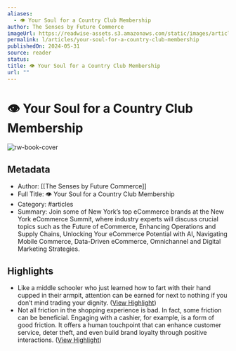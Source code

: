 ```yaml
---
aliases:
  - 👁️ Your Soul for a Country Club Membership
author: The Senses by Future Commerce
imageUrl: https://readwise-assets.s3.amazonaws.com/static/images/article2.74d541386bbf.png
permalink: l/articles/your-soul-for-a-country-club-membership
publishedOn: 2024-05-31
source: reader
status: 
title: 👁️ Your Soul for a Country Club Membership
url: ""
---
```

# 👁️ Your Soul for a Country Club Membership

![rw-book-cover](https://readwise-assets.s3.amazonaws.com/static/images/article2.74d541386bbf.png)

## Metadata

- Author: [[The Senses by Future Commerce]]
- Full Title: 👁️ Your Soul for a Country Club Membership
- Category: #articles
- Summary: Join some of New York’s top eCommerce brands at the New York eCommerce Summit, where industry experts will discuss crucial topics such as the Future of eCommerce, Enhancing Operations and Supply Chains, Unlocking Your eCommerce Potential with AI, Navigating Mobile Commerce, Data-Driven eCommerce, Omnichannel and Digital Marketing Strategies.

## Highlights

- Like a middle schooler who just learned how to fart with their hand cupped in their armpit, attention can be earned for next to nothing if you don’t mind trading your dignity. ([View Highlight](https://read.readwise.io/read/01hz9cqk5c86z9th5vjap1vqz9))
- Not all friction in the shopping experience is bad. In fact, some friction can be beneficial. Engaging with a cashier, for example, is a form of good friction. It offers a human touchpoint that can enhance customer service, deter theft, and even build brand loyalty through positive interactions. ([View Highlight](https://read.readwise.io/read/01hz9ctwhxnk5rbkxa079gf12y))
